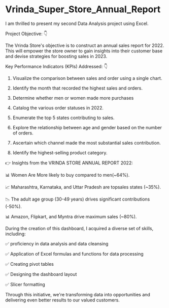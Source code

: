 # Vrinda_Super_Store_Annual_Report

I am thrilled to present my second Data Analysis project using Excel.

Project Objective: 👇

The Vrinda Store's objective is to construct an annual sales report for 2022. This will empower the store owner to gain insights into their customer base and devise strategies for boosting sales in 2023.

Key Performance Indicators (KPIs) Addressed: 👇

1. Visualize the comparison between sales and order using a single chart.

2. Identify the month that recorded the highest sales and orders.

3. Determine whether men or women made more
purchases

4. Catalog the various order statuses in 2022.

5. Enumerate the top 5 states contributing to sales.

6. Explore the relationship between age and gender based on the number of orders.

7. Ascertain which channel made the most substantial sales contribution.

8. Identify the highest-selling product category.


👉 Insights from the VRINDA STORE ANNUAL REPORT 2022:

📊 Women Are More likely to buy compared to men(~64%).

📈 Maharashtra, Karnataka, and Uttar Pradesh are topsales states (~35%).

📉 The adult age group (30-49 years) drives significant contributions (-50%).

📊 Amazon, Flipkart, and Myntra drive maximum sales (~80%).

During the creation of this dashboard, I acquired a diverse set of skills, including:

✅ proficiency in data analysis and data cleansing

✅ Application of Excel formulas and functions for data processing

✅ Creating pivot tables

✅ Designing the dashboard layout

✅ Slicer formatting

Through this initiative, we're transforming data into opportunities and delivering even better results to our valued customers.
